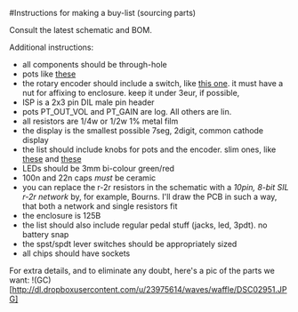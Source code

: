 #Instructions for making a buy-list (sourcing parts)

Consult the latest schematic and BOM.

Additional instructions:

* all components should be through-hole
* pots like [these](http://www.banzaimusic.com/Alpha-16-PC-ANG-1k-REV-log.html)
* the rotary encoder should include a switch, like [this one](http://i.ebayimg.com/00/s/NTc0WDgwMA==/z/tXMAAOxyjP1R0Y~8/$T2eC16d,!%29cE9s4Pu,p!BR0Y+8COh!~~60_35.JPG). it must have a nut for affixing to enclosure. keep it under 3eur, if possible,
* ISP is a 2x3 pin DIL male pin header
* pots PT_OUT_VOL and PT_GAIN are log. All others are lin.
* all resistors are 1/4w or 1/2w 1% metal film
* the display is the smallest possible 7seg, 2digit, common cathode display
* the list should include knobs for pots and the encoder. slim ones, like [these](http://www.banzaimusic.com/Mini-Fluted-knob-violet.html) and [these](http://www.banzaimusic.com/Davies-Knob-1900.html)
* LEDs should be 3mm bi-colour green/red
* 100n and 22n caps *must* be ceramic
* you can replace the r-2r resistors in the schematic with a *10pin, 8-bit SIL r-2r network* by, for example, Bourns. I'll draw the PCB in such a way, that both a network and single resistors fit
* the enclosure is 125B
* the list should also include regular pedal stuff (jacks, led, 3pdt). no battery snap
* the spst/spdt lever switches should be appropriately sized
* all chips should have sockets

For extra details, and to eliminate any doubt, here's a pic of the parts we want:
!(GC)[http://dl.dropboxusercontent.com/u/23975614/waves/waffle/DSC02951.JPG]